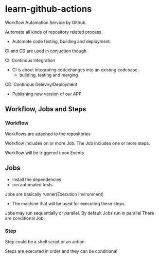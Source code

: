 # learn-github-actions

Workflow Automation Service by Github.

Automate all kinds of repository related process.

- Automate code testing, building and deployment.

CI and CD are used in conjuction though.

CI: Continous Integration
- CI is about integrating codechanges into an existing codebase.
  - building, testing and merging

CD: Continous Deleviry/Deployment
- Publishing new version of our APP

## Workflow, Jobs and Steps

### Workflow
Workflows are attached to the repositories

Workflow includes on or more Job. The Job includes one or more steps.

Workflow will be triggered upon Events

## Jobs
  - install the dependencies
  - run automated tests

Jobs are basically runner(Execution Invironment)
  - The machine that will be used for executing these steps.

Jobs may run sequentially or parallel. By default Jobs run in parallel
There are conditional Job.

### Step

Step could be a shell script or an action.

Steps are executed in order and they can be conditional
